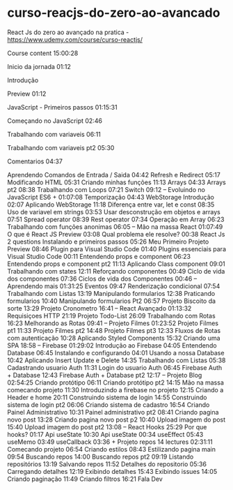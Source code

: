 # curso-reacjs-do-zero-ao-avancado
React Js do zero ao avançado na pratica - https://www.udemy.com/course/curso-reactjs/

Course content 15:00:28

Inicio da jornada 01:12

Introdução

Preview 01:12

JavaScript - Primeiros passos 01:15:31

Começando no JavaScript 02:46

Trabalhando com variaveis 06:11

Trabalhando com variaveis pt2 05:30

Comentarios 04:37

Aprendendo Comandos de Entrada / Saida
04:42
Refresh e Redirect
05:17
Modificando HTML
05:31
Criando minhas funções
11:13
Arrays
04:33
Arrays pt2
08:38
Trabalhando com Loops
07:21
Switch
09:12
–
Evoluindo no JavaScript ES6 +
01:07:08
Temporização
04:43
WebStorage Introdução
02:07
Aplicando WebStorage
11:18
Diferença entre var, let e const
08:35
Uso de variavel em strings
03:53
Usar desconstrução em objetos e arrays
07:51
Spread operator
08:39
Rest operator
07:34
Operação em Array
06:23
Trabalhando com funções anonimas
06:05
–
Mão na massa React
01:07:49
O que é React JS
Preview
03:08
Qual problema ele resolve?
00:38
React Js
2 questions
Instalando e primeiros passos
05:26
Meu Primeiro Projeto
Preview
08:46
Plugin para Visual Studio Code
01:40
Plugins essenciais para Visual Studio Code
00:11
Entendendo props e component
06:23
Entendendo props e component pt2
11:13
Aplicando Class component
09:01
Trabalhando com states
12:11
Reforçando componentes
00:49
Ciclo de vida dos componentes
07:36
Ciclos de vida dos Componentes
00:46
–
Aprendendo mais
01:31:25
Eventos
09:47
Renderização condicional
07:54
Trabalhando com Listas
13:19
Manipulando formularios
12:38
Praticando formularios
10:40
Manipulando formularios Pt2
06:57
Projeto Biscoito da sorte
13:29
Projeto Cronometro
16:41
–
React Avançado
01:13:32
Requisiçoes HTTP
21:19
Projeto Todo-List
26:09
Trabalhando com Rotas
16:23
Melhorando as Rotas
09:41
–
Projeto Filmes
01:23:52
Projeto Filmes pt1
11:33
Projeto Filmes pt2
14:48
Projeto Filmes pt3
12:33
Fluxos de Rotas com autenticação
10:28
Aplicando Styled Components
15:32
Criando uma SPA
18:58
–
Firebase
01:29:02
Introdução ao Firebase
04:05
Entendendo Database
06:45
Instalando e configurando
04:01
Usando a nossa Database
10:42
Aplicando Insert Update e Delete
14:35
Trabalhando com Listas
05:38
Cadastrando usuario Auth
11:31
Login do usuario Auth
06:45
Firebase Auth + Database
12:43
Firebase Auth + Database pt2
12:17
–
Projeto Blog
02:54:25
Criando protótipo
06:11
Criando protótipo pt2
14:15
Mão na massa comecando projeto
11:30
Introduzindo a firebase no projeto
12:15
Criando a Header e home
20:11
Construindo sistema de login
14:55
Construindo sistema de login pt2
06:06
Criando sistema de cadastro
16:54
Criando Painel Administrativo
10:31
Painel administrativo pt2
08:41
Criando pagina novo post
13:28
Criando pagina novo post p2
10:40
Upload imagem do post
15:40
Upload imagem do post pt2
13:08
–
React Hooks
25:29
Por que hooks?
01:17
Api useState
10:30
Api useState
00:34
useEffect
05:43
useMemo
03:49
useCallback
03:36
+
Projeto repos
14 lectures
02:31:11
Comecando projeto
06:54
Criando estilos
08:43
Estilizando pagina main
09:54
Buscando repos
14:00
Buscando repos pt2
09:19
Listando repositórios
13:19
Salvando repos
11:52
Detalhes do repositorio
05:36
Carregando detalhes
12:19
Exibindo detalhes
15:43
Exibindo issues
14:05
Criando paginação
11:49
Criando filtros
16:21
Fala Dev
